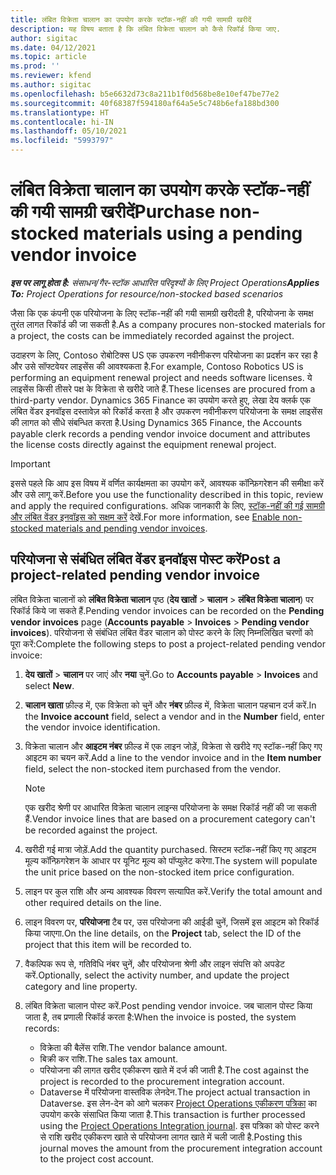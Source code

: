 ```yaml
---
title: लंबित विक्रेता चालान का उपयोग करके स्टॉक-नहीं की गयी सामग्री खरीदें
description: यह विषय बताता है कि लंबित विक्रेता चालान को कैसे रिकॉर्ड किया जाए.
author: sigitac
ms.date: 04/12/2021
ms.topic: article
ms.prod: ''
ms.reviewer: kfend
ms.author: sigitac
ms.openlocfilehash: b5e6632d73c8a211b1f0d568be8e10ef47be77e2
ms.sourcegitcommit: 40f68387f594180af64a5e5c748b6efa188bd300
ms.translationtype: HT
ms.contentlocale: hi-IN
ms.lasthandoff: 05/10/2021
ms.locfileid: "5993797"
---
```

# <a name="purchase-non-stocked-materials-using-a-pending-vendor-invoice"></a><span data-ttu-id="4cc05-103">लंबित विक्रेता चालान का उपयोग करके स्टॉक-नहीं की गयी सामग्री खरीदें</span><span class="sxs-lookup"><span data-stu-id="4cc05-103">Purchase non-stocked materials using a pending vendor invoice</span></span>

<span data-ttu-id="4cc05-104">_**इस पर लागू होता है:** संसाधन/गैर-स्टॉक आधारित परिदृश्यों के लिए Project Operations_</span><span class="sxs-lookup"><span data-stu-id="4cc05-104">_**Applies To:** Project Operations for resource/non-stocked based scenarios_</span></span>

<span data-ttu-id="4cc05-105">जैसा कि एक कंपनी एक परियोजना के लिए स्टॉक-नहीं की गयी सामग्री खरीदती है, परियोजना के समक्ष तुरंत लागत रिकॉर्ड की जा सकती है.</span><span class="sxs-lookup"><span data-stu-id="4cc05-105">As a company procures non-stocked materials for a project, the costs can be immediately recorded against the project.</span></span> 

<span data-ttu-id="4cc05-106">उदाहरण के लिए, Contoso रोबोटिक्स US एक उपकरण नवीनीकरण परियोजना का प्रदर्शन कर रहा है और उसे सॉफ्टवेयर लाइसेंस की आवश्यकता है.</span><span class="sxs-lookup"><span data-stu-id="4cc05-106">For example, Contoso Robotics US is performing an equipment renewal project and needs software licenses.</span></span> <span data-ttu-id="4cc05-107">ये लाइसेंस किसी तीसरे पक्ष के विक्रेता से खरीदे जाते हैं.</span><span class="sxs-lookup"><span data-stu-id="4cc05-107">These licenses are procured from a third-party vendor.</span></span>  <span data-ttu-id="4cc05-108">Dynamics 365 Finance का उपयोग करते हुए, लेखा देय क्लर्क एक लंबित वेंडर इनवॉइस दस्तावेज़ को रिकॉर्ड करता है और उपकरण नवीनीकरण परियोजना के समक्ष लाइसेंस की लागत को सीधे संबन्धित करता है.</span><span class="sxs-lookup"><span data-stu-id="4cc05-108">Using Dynamics 365 Finance, the Accounts payable clerk records a pending vendor invoice document and attributes the license costs directly against the equipment renewal project.</span></span> 

> [!IMPORTANT]
> <span data-ttu-id="4cc05-109">इससे पहले कि आप इस विषय में वर्णित कार्यक्षमता का उपयोग करें, आवश्यक कॉन्फ़िगरेशन की समीक्षा करें और उसे लागू करें.</span><span class="sxs-lookup"><span data-stu-id="4cc05-109">Before you use the functionality described in this topic, review and apply the required configurations.</span></span> <span data-ttu-id="4cc05-110">अधिक जानकारी के लिए, [स्टॉक-नहीं की गई सामग्री और लंबित वेंडर इनवॉइस को सक्षम करें](configure-materials-nonstocked.md) देखें.</span><span class="sxs-lookup"><span data-stu-id="4cc05-110">For more information, see [Enable non-stocked materials and pending vendor invoices](configure-materials-nonstocked.md).</span></span> 

## <a name="post-a-project-related-pending-vendor-invoice"></a><span data-ttu-id="4cc05-111">परियोजना से संबंधित लंबित वेंडर इनवॉइस पोस्ट करें</span><span class="sxs-lookup"><span data-stu-id="4cc05-111">Post a project-related pending vendor invoice</span></span> 

<span data-ttu-id="4cc05-112">लंबित विक्रेता चालानों को **लंबित विक्रेता चालान** पृष्ठ (**देय खातों** > **चालान** > **लंबित विक्रेता चालान**) पर रिकॉर्ड किये जा सकते हैं.</span><span class="sxs-lookup"><span data-stu-id="4cc05-112">Pending vendor invoices can be recorded on the **Pending vendor invoices** page (**Accounts payable** > **Invoices** > **Pending vendor invoices**).</span></span> <span data-ttu-id="4cc05-113">परियोजना से संबंधित लंबित वेंडर चालान को पोस्ट करने के लिए निम्नलिखित चरणों को पूरा करें:</span><span class="sxs-lookup"><span data-stu-id="4cc05-113">Complete the following steps to post a project-related pending vendor invoice:</span></span>

1. <span data-ttu-id="4cc05-114">**देय खातों** > **चालान** पर जाएं और **नया** चुनें.</span><span class="sxs-lookup"><span data-stu-id="4cc05-114">Go to **Accounts payable** > **Invoices** and select **New**.</span></span> 
2. <span data-ttu-id="4cc05-115">**चालान खाता** फ़ील्ड में, एक विक्रेता को चुनें और **नंबर** फ़ील्ड में, विक्रेता चालान पहचान दर्ज करें.</span><span class="sxs-lookup"><span data-stu-id="4cc05-115">In the **Invoice account** field, select a vendor and in the **Number** field, enter the vendor invoice identification.</span></span>
3. <span data-ttu-id="4cc05-116">विक्रेता चालान और **आइटम नंबर** फ़ील्ड में एक लाइन जोड़ें, विक्रेता से खरीदे गए स्टॉक-नहीं किए गए आइटम का चयन करें.</span><span class="sxs-lookup"><span data-stu-id="4cc05-116">Add a line to the vendor invoice and in the **Item number** field, select the non-stocked item purchased from the vendor.</span></span> 

    > [!NOTE]
    > <span data-ttu-id="4cc05-117">एक खरीद श्रेणी पर आधारित विक्रेता चालान लाइन्स परियोजना के समक्ष रिकॉर्ड नहीं की जा सकती हैं.</span><span class="sxs-lookup"><span data-stu-id="4cc05-117">Vendor invoice lines that are based on a procurement category can't be recorded against the project.</span></span> 
    
5. <span data-ttu-id="4cc05-118">खरीदी गई मात्रा जोड़ें.</span><span class="sxs-lookup"><span data-stu-id="4cc05-118">Add the quantity purchased.</span></span> <span data-ttu-id="4cc05-119">सिस्टम स्टॉक-नहीं किए गए आइटम मूल्य कॉन्फ़िगरेशन के आधार पर यूनिट मूल्य को पॉप्युलेट करेगा.</span><span class="sxs-lookup"><span data-stu-id="4cc05-119">The system will populate the unit price based on the non-stocked item price configuration.</span></span> 
6. <span data-ttu-id="4cc05-120">लाइन पर कुल राशि और अन्य आवश्यक विवरण सत्यापित करें.</span><span class="sxs-lookup"><span data-stu-id="4cc05-120">Verify the total amount and other required details on the line.</span></span>
7. <span data-ttu-id="4cc05-121">लाइन विवरण पर, **परियोजना** टैब पर, उस परियोजना की आईडी चुनें, जिसमें इस आइटम को रिकॉर्ड किया जाएगा.</span><span class="sxs-lookup"><span data-stu-id="4cc05-121">On the line details, on the **Project** tab, select the ID of the project that this item will be recorded to.</span></span>
8. <span data-ttu-id="4cc05-122">वैकल्पिक रूप से, गतिविधि नंबर चुनें, और परियोजना श्रेणी और लाइन संपत्ति को अपडेट करें.</span><span class="sxs-lookup"><span data-stu-id="4cc05-122">Optionally, select the activity number, and update the project category and line property.</span></span>
9. <span data-ttu-id="4cc05-123">लंबित विक्रेता चालान पोस्ट करें.</span><span class="sxs-lookup"><span data-stu-id="4cc05-123">Post pending vendor invoice.</span></span> <span data-ttu-id="4cc05-124">जब चालान पोस्ट किया जाता है, तब प्रणाली रिकॉर्ड करता है:</span><span class="sxs-lookup"><span data-stu-id="4cc05-124">When the invoice is posted, the system records:</span></span>
    
    - <span data-ttu-id="4cc05-125">विक्रेता की बैलेंस राशि.</span><span class="sxs-lookup"><span data-stu-id="4cc05-125">The vendor balance amount.</span></span>
    - <span data-ttu-id="4cc05-126">बिक्री कर राशि.</span><span class="sxs-lookup"><span data-stu-id="4cc05-126">The sales tax amount.</span></span>
    - <span data-ttu-id="4cc05-127">परियोजना की लागत खरीद एकीकरण खाते में दर्ज की जाती है.</span><span class="sxs-lookup"><span data-stu-id="4cc05-127">The cost against the project is recorded to the procurement integration account.</span></span>
    - <span data-ttu-id="4cc05-128">Dataverse में परियोजना वास्तविक लेनदेन.</span><span class="sxs-lookup"><span data-stu-id="4cc05-128">The project actual transaction in Dataverse.</span></span> <span data-ttu-id="4cc05-129">इस लेन-देन को आगे चलकर [Project Operations एकीकरण पत्रिका](../project-accounting/project-operations-integration-journal.md) का उपयोग करके संसाधित किया जाता है.</span><span class="sxs-lookup"><span data-stu-id="4cc05-129">This transaction is further processed using the [Project Operations Integration journal](../project-accounting/project-operations-integration-journal.md).</span></span> <span data-ttu-id="4cc05-130">इस पत्रिका को पोस्ट करने से राशि खरीद एकीकरण खाते से परियोजना लागत खाते में चली जाती है.</span><span class="sxs-lookup"><span data-stu-id="4cc05-130">Posting this journal moves the amount from the procurement integration account to the project cost account.</span></span>
